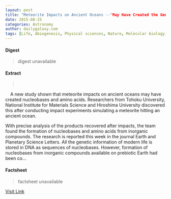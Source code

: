 ```yaml
---
layout: post
title: "Meteorite Impacts on Ancient Oceans --"May Have Created the Genetic Molecules That Led to Life""
date: 2015-08-25
categories: Astronomy
author: dailygalaxy.com
tags: [Life, Abiogenesis, Physical sciences, Nature, Molecular biology, Organisms, Biology, Life sciences, Biochemistry, Chemistry]
---
```



#### Digest
>digest unavailable

#### Extract
>         A new study shown that meteorite impacts on ancient oceans may have created nucleobases and amino acids. Researchers from Tohoku University, National Institute for Materials Science and Hiroshima University discovered this after conducting impact experiments simulating a meteorite hitting an ancient ocean.  With precise analysis of the products recovered after impacts, the team found the formation of nucleobases and amino acids from inorganic compounds. The research is reported this week in the journal Earth and Planetary Science Letters. All the genetic information of modern life is stored in DNA as sequences of nucleobases. However, formation of nucleobases from inorganic compounds available on prebiotic Earth had been co...

#### Factsheet
>factsheet unavailable

[Visit Link](http://www.dailygalaxy.com/my_weblog/2015/08/meteorite-impacts-on-ancient-oceans-may-have-created-the-genetic-molecules-that-led-to-life.html)



